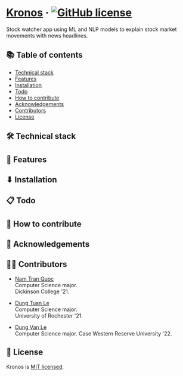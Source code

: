 # [Kronos](https://github.com/dle8/Kronos) &middot; [![GitHub license](https://img.shields.io/badge/license-MIT-blue.svg)](https://github.com/dle8/Kronos/blob/master/LICENSE) 

Stock watcher app using ML and NLP models to explain stock market movements with news headlines.

## 📚 Table of contents

- [Technical stack](#technical-stack)
- [Features](#features)
- [Installation](#installation)
- [Todo](#todo)
- [How to contribute](#how-to-contribute)
- [Acknowledgements](#acknowledgements)
- [Contributors](#contributors)
- [License](#license)

## 🛠 Technical stack

## 🚀 Features

## ⬇ Installation

## 📋 Todo

## 👏 How to contribute

## 🎉 Acknowledgements

## 👨‍💻 Contributors

- [Nam Tran Quoc](https://github.com/namtran166) <br/>
Computer Science major.  
Dickinson College '21.  

- [Dung Tuan Le](https://github.com/dle8) <br/>
Computer Science major.  
University of Rochester '21.

- [Dung Van Le](https://github.com/dle26) <br />
Computer Science major.
Case Western Reserve University '22.


## 📄 License

Kronos is [MIT licensed](./LICENSE).
